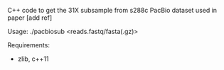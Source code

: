
C++ code to get the 31X subsample from s288c PacBio dataset used in paper [add ref] 

Usage: ./pacbiosub \<reads.fastq/fasta(.gz)\>


Requirements:
- zlib, c++11
  
